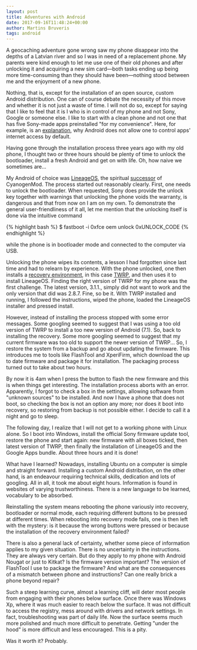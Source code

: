 ```yaml
---
layout: post
title: Adventures with Android
date: 2017-09-16T11:48:24+00:00
author: Martins Bruveris
tags: android
---
```

A geocaching adventure gone wrong saw my phone disappear into the depths of a Latvian river and so I was in need of a replacement phone. My parents were kind enough to let me use one of their old phones and after unlocking it and acquiring a new sim card—both tasks ending up being more time-consuming than they should have been—nothing stood between me and the enjoyment of a new phone.

<!--more-->

Nothing, that is, except for the installation of an open source, custom Android distribution. One can of course debate the necessity of this move and whether it is not just a waste of time. I will not do so, except for saying that I like to feel that it is I who is in control of my phone and not Sony, Google or someone else. I like to start with a clean phone and not one that has five Sony-made apps preinstalled "for my convenience". Here, for example, is an <a href="http://www.androidpolice.com/2015/06/06/android-m-will-never-ask-users-for-permission-to-use-the-internet-and-thats-probably-okay/">explanation</a>, why Android does not allow one to control apps' internet access by default.

Having gone through the installation process three years ago with my old phone, I thought two or three hours should be plenty of time to unlock the bootloader, install a fresh Android and get on with life. Oh, how naive we sometimes are...

My Android of choice was <a href="https://lineageos.org/">LineageOS</a>, the spiritual <a href="https://lifehacker.com/cyanogenmod-is-dead-and-its-successor-is-lineage-os-1790554964">successor</a> of CyanogenMod. The process started out reasonably clearly. First, one needs to unlock the bootloader. When requested, Sony does provide the unlock key together with warnings that unlocking the phone voids the warranty, is dangerous and that from now on I am on my own. To demonstrate the general user-friendliness of it all, let me mention that the unlocking itself is done via the intuitive command

{% highlight bash %}
$ fastboot -i 0xfce oem unlock 0xUNLOCK_CODE
{% endhighlight %}

while the phone is in bootloader mode and connected to the computer via USB.

Unlocking the phone wipes its contents, a lesson I had forgotten since last time and had to relearn by experience. With the phone unlocked, one then installs a <a href="https://www.androidcentral.com/what-recovery-android-z">recovery environment</a>, in this case <a href="https://twrp.me/">TWRP</a>, and then uses it to install LineageOS. Finding the right version of TWRP for my phone was the first challenge. The latest version, 3.1.1., simply did not want to work and the only version that did was 2.8.7. Fine, so be it. With TWRP installed and running, I followed the instructions, wiped the phone, loaded the LineageOS installer and pressed install.

However, instead of installing the process stopped with some error messages. Some googling seemed to suggest that I was using a too old version of TWRP to install a too new version of Android (7.1). So, back to installing the recovery. Some more googling seemed to suggest that my current firmware was too old to support the newer version of TWRP... So, I restore the system from a backup and go about updating the firmware. This introduces me to tools like FlashTool and XperiFirm, which download the up to date firmware and package it for installation. The packaging process turned out to take about two hours.

By now it is 4am when I press the button to flash the new firmware and this is when things get interesting. The installation process aborts with an error. Apparently, I forgot to check a box in the settings, allowing software from "unknown sources" to be installed. And now I have a phone that does not boot, so checking the box is not an option any more; nor does it boot into recovery, so restoring from backup is not possible either. I decide to call it a night and go to sleep.

The following day, I realize that I will not get to a working phone with Linux alone. So I boot into Windows, install the official Sony firmware update tool, restore the phone and start again: new firmware with all boxes ticked, then latest version of TWRP, then finally the installation of LineageOS and the Google Apps bundle. About three hours and it is done!

What have I learned? Nowadays, installing Ubuntu on a computer is simple and straight forward. Installing a custom Android distribution, on the other hand, is an endeavour requiring technical skills, dedication and lots of googling. All in all, it took me about eight hours. Information is found in websites of varying trustworthiness. There is a new language to be learned, vocabulary to be absorbed.

Reinstalling the system means rebooting the phone variously into recovery, bootloader or normal mode, each requiring different buttons to be pressed at different times. When rebooting into recovery mode fails, one is then left with the mystery: is it because the wrong buttons were pressed or because the installation of the recovery environment failed?

There is also a general lack of certainty, whether some piece of information applies to my given situation. There is no uncertainty in the instructions. They are always very certain. But do they apply to my phone with Android Nougat or just to Kitkat? Is the firmware version important? The version of FlashTool I use to package the firmware? And what are the consequences of a mismatch between phone and instructions? Can one really brick a phone beyond repair?

Such a steep learning curve, almost a learning cliff, will deter most people from engaging with their phones below surface. Once there was Windows Xp, where it was much easier to reach below the surface. It was not difficult to access the registry, mess around with drivers and network settings. In fact, troubleshooting was part of daily life. Now the surface seems much more polished and much more difficult to penetrate. Getting "under the hood" is more difficult and less encouraged. This is a pity.

Was it worth it? Probably.
